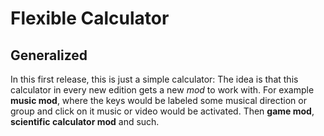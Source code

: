 # Flexible Calculator
## Generalized
In this first release, this is just a simple calculator:
The idea is that this calculator in every new edition
gets a new *mod* to work with.
For example **music mod**, where the keys would be labeled
some musical direction or group and click on it
music or video would be activated.
Then **game mod**, **scientific calculator mod** and such.
